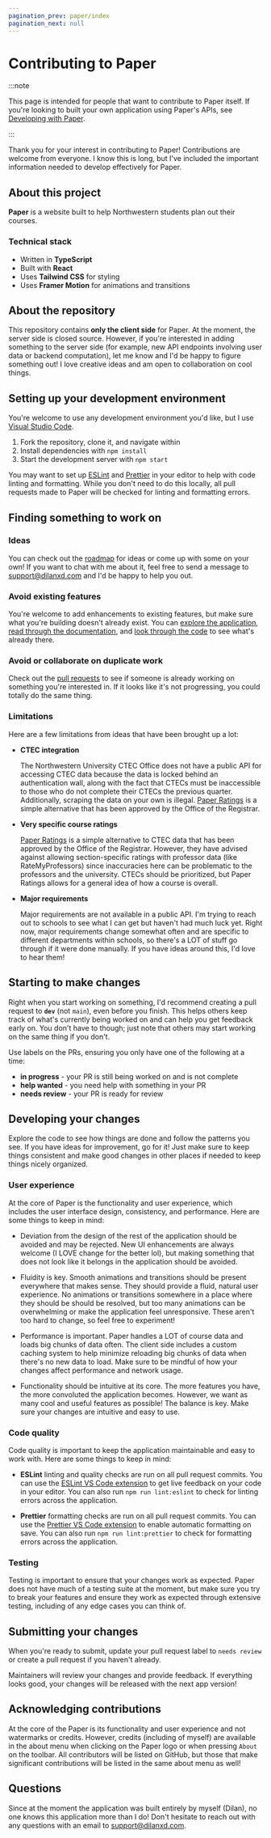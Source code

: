 ```yaml
---
pagination_prev: paper/index
pagination_next: null
---
```


# Contributing to Paper

:::note

This page is intended for people that want to contribute to Paper itself. If you're looking to built your own application using Paper's APIs, see [Developing with Paper](./develop/index.md).

:::

Thank you for your interest in contributing to Paper! Contributions are welcome from everyone. I know this is long, but I've included the important information needed to develop effectively for Paper.

## About this project

**Paper** is a website built to help Northwestern students plan out their courses.

### Technical stack

- Written in **TypeScript**
- Built with **React**
- Uses **Tailwind CSS** for styling
- Uses **Framer Motion** for animations and transitions

## About the repository

This repository contains **only the client side** for Paper. At the moment, the server side is closed source. However, if you're interested in adding something to the server side (for example, new API endpoints involving user data or backend computation), let me know and I'd be happy to figure something out! I love creative ideas and am open to collaboration on cool things.

## Setting up your development environment

You're welcome to use any development environment you'd like, but I use [Visual Studio Code](https://code.visualstudio.com/).

1. Fork the repository, clone it, and navigate within
2. Install dependencies with `npm install`
3. Start the development server with `npm start`

You may want to set up [ESLint](https://eslint.org/) and [Prettier](https://prettier.io/) in your editor to help with code linting and formatting. While you don't need to do this locally, all pull requests made to Paper will be checked for linting and formatting errors.

## Finding something to work on

### Ideas

You can check out the [roadmap](https://github.com/dilanx/paper.nu/blob/main/README.md#roadmap) for ideas or come up with some on your own! If you want to chat with me about it, feel free to send a message to [support@dilanxd.com](mailto:support@dilanxd.com) and I'd be happy to help you out.

### Avoid existing features

You're welcome to add enhancements to existing features, but make sure what you're building doesn't already exist. You can [explore the application](https://www.paper.nu), [read through the documentation](https://support.dilanxd.com/paper/), and [look through the code](https://github.com/dilanx/paper.nu/tree/main/src) to see what's already there.

### Avoid or collaborate on duplicate work

Check out the [pull requests](https://github.com/dilanx/paper/pulls) to see if someone is already working on something you're interested in. If it looks like it's not progressing, you could totally do the same thing.

### Limitations

Here are a few limitations from ideas that have been brought up a lot:

- **CTEC integration**

  The Northwestern University CTEC Office does not have a public API for accessing CTEC data because the data is locked behind an authentication wall, along with the fact that CTECs must be inaccessible to those who do not complete their CTECs the previous quarter. Additionally, scraping the data on your own is illegal. [Paper Ratings](https://support.dilanxd.com/paper/ratings/) is a simple alternative that has been approved by the Office of the Registrar.

- **Very specific course ratings**

  [Paper Ratings](https://support.dilanxd.com/paper/ratings/) is a simple alternative to CTEC data that has been approved by the Office of the Registrar. However, they have advised against allowing section-specific ratings with professor data (like RateMyProfessors) since inaccuracies here can be problematic to the professors and the university. CTECs should be prioritized, but Paper Ratings allows for a general idea of how a course is overall.

- **Major requirements**

  Major requirements are not available in a public API. I'm trying to reach out to schools to see what I can get but haven't had much luck yet. Right now, major requirements change somewhat often and are specific to different departments within schools, so there's a LOT of stuff go through if it were done manually. If you have ideas around this, I'd love to hear them!

## Starting to make changes

Right when you start working on something, I'd recommend creating a pull request to **`dev`** (not `main`), even before you finish. This helps others keep track of what's currently being worked on and can help you get feedback early on. You don't have to though; just note that others may start working on the same thing if you don't.

Use labels on the PRs, ensuring you only have one of the following at a time:

- **in progress** - your PR is still being worked on and is not complete
- **help wanted** - you need help with something in your PR
- **needs review** - your PR is ready for review

## Developing your changes

Explore the code to see how things are done and follow the patterns you see. If you have ideas for improvement, go for it! Just make sure to keep things consistent and make good changes in other places if needed to keep things nicely organized.

### User experience

At the core of Paper is the functionality and user experience, which includes the user interface design, consistency, and performance. Here are some things to keep in mind:

- Deviation from the design of the rest of the application should be avoided and may be rejected. New UI enhancements are always welcome (I LOVE change for the better lol), but making something that does not look like it belongs in the application should be avoided.

- Fluidity is key. Smooth animations and transitions should be present everywhere that makes sense. They should provide a fluid, natural user experience. No animations or transitions somewhere in a place where they should be should be resolved, but too many animations can be overwhelming or make the application feel unresponsive. These aren't too hard to change, so feel free to experiment!

- Performance is important. Paper handles a LOT of course data and loads big chunks of data often. The client side includes a custom caching system to help minimize reloading big chunks of data when there's no new data to load. Make sure to be mindful of how your changes affect performance and network usage.

- Functionality should be intuitive at its core. The more features you have, the more convoluted the application becomes. However, we want as many cool and useful features as possible! The balance is key. Make sure your changes are intuitive and easy to use.

### Code quality

Code quality is important to keep the application maintainable and easy to work with. Here are some things to keep in mind:

- **ESLint** linting and quality checks are run on all pull request commits. You can use the [ESLint VS Code extension](https://marketplace.visualstudio.com/items?itemName=dbaeumer.vscode-eslint) to get live feedback on your code in your editor. You can also run `npm run lint:eslint` to check for linting errors across the application.

- **Prettier** formatting checks are run on all pull request commits. You can use the [Prettier VS Code extension](https://marketplace.visualstudio.com/items?itemName=esbenp.prettier-vscode) to enable automatic formatting on save. You can also run `npm run lint:prettier` to check for formatting errors across the application.

### Testing

Testing is important to ensure that your changes work as expected. Paper does not have much of a testing suite at the moment, but make sure you try to break your features and ensure they work as expected through extensive testing, including of any edge cases you can think of.

## Submitting your changes

When you're ready to submit, update your pull request label to `needs review` or create a pull request if you haven't already.

Maintainers will review your changes and provide feedback. If everything looks good, your changes will be released with the next app version!

## Acknowledging contributions

At the core of the Paper is its functionality and user experience and not watermarks or credits. However, credits (including of myself) are available in the about menu when clicking on the Paper logo or when pressing `About` on the toolbar. All contributors will be listed on GitHub, but those that make significant contributions will be listed in the same about menu as well!

## Questions

Since at the moment the application was built entirely by myself (Dilan), no one knows this application more than I do! Don't hesitate to reach out with any questions with an email to [support@dilanxd.com](mailto:support@dilanxd.com).
